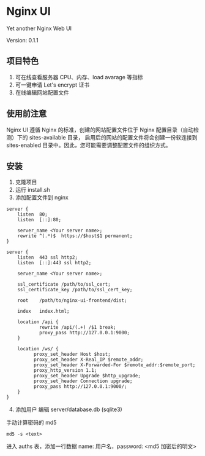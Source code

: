 # Nginx UI
Yet another Nginx Web UI

Version: 0.1.1

## 项目特色

1. 可在线查看服务器 CPU、内存、load avarage 等指标
2. 可一键申请 Let's encrypt 证书
3. 在线编辑网站配置文件

## 使用前注意

Nginx UI 遵循 Nginx 的标准，创建的网站配置文件位于 Nginx 配置目录（自动检测）下的 sites-available 目录，
启用后的网站的配置文件将会创建一份软连接到 sites-enabled 目录中。因此，您可能需要调整配置文件的组织方式。

## 安装
1. 克隆项目
2. 运行 install.sh
3. 添加配置文件到 nginx
```
server {
	listen	80;
	listen	[::]:80;

	server_name	<Your server name>;
    rewrite ^(.*)$  https://$host$1 permanent;
}

server {
	listen	443 ssl http2;
	listen	[::]:443 ssl http2;

	server_name	<Your server name>;

	ssl_certificate	/path/to/ssl_cert;
    ssl_certificate_key	/path/to/ssl_cert_key;

	root	/path/to/nginx-ui-frontend/dist;
	
	index	index.html;

	location /api {
		    rewrite /api/(.+) /$1 break;
		    proxy_pass http://127.0.0.1:9000;
	}

	location /ws/ {
	      proxy_set_header Host $host;
          proxy_set_header X-Real_IP $remote_addr;
          proxy_set_header X-Forwarded-For $remote_addr:$remote_port;
          proxy_http_version 1.1;
          proxy_set_header Upgrade $http_upgrade;
          proxy_set_header Connection upgrade;
	      proxy_pass http://127.0.0.1:9000/;
	}
}
```
4. 添加用户
  编辑 server/database.db (sqlite3)

  手动计算密码的 md5

```
md5 -s <text>
```

进入 auths 表，添加一行数据 name: 用户名，password: <md5 加密后的明文>
